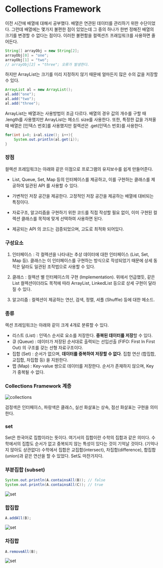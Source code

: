 # Collections Framework
이전 시간에 배열에 대해서 공부했다. 배열은 연관된 데이터를 관리하기 위한 수단이었다. 그런데 배열에는 몇가지 불편한 점이 있었는데 그 중의 하나가 한번 정해진 배열의 크기를 변경할 수 없다는 점이다. 이러한 불편함을 컬렉션즈 프래임워크를 사용하면 줄어든다.
```java
String[] arrayObj = new String[2];
arrayObj[0] = "one";
arrayObj[1] = "two";
// arrayObj[2] = "three"; 오류가 발생한다.
```
하지만 ArrayList는 크기를 미리 지정하지 않기 때문에 얼마든지 많은 수의 값을 저장할 수 있다.
```java
ArrayList al = new ArrayList();
al.add("one");
al.add("two");
al.add("three");
```
ArrayList는 배열과는 사용방법이 조금 다르다. 배열의 경우 값의 개수를 구할 때 .length를 사용했지만 ArrayList는 메소드 size를 사용한다. 또한, 특정한 값을 가져올 때 배열은 [인덱스 번호]를 사용했지만 컬렉션은 .get(인덱스 번호)를 사용한다.
```java
for(int i=0; i<al.size(); i++){
    System.out.println(al.get(i));
}
```
### 장점
컬렉션 프레임워크는 아래와 같은 이점으로 프로그램의 유지보수를 쉽게 만들어준다.

+ List, Queue, Set, Map 등의 인터페이스를 제공하고, 이를 구현하는 클래스를 제공하여 일관된 API 를 사용할 수 있다.

+ 가변적인 저장 공간을 제공한다. 고정적인 저장 공간을 제공하는 배열에 대비되는 특징이다.

+ 자료구조, 알고리즘을 구현하기 위한 코드를 직접 작성할 필요 없이, 이미 구현된 컬렉션 클래스를 목적에 맞게 선택하여 사용하면 된다.

+ 제공되는 API 의 코드는 검증되었으며, 고도로 최적화 되어있다.

### 구성요소
1. 인터페이스 : 각 컬렉션을 나타내는 추상 데이터에 대한 인터페이스 (List, Set, Map 등). 클래스는 이 인터페이스를 구현하는 방식으로 작성되었기 때문에 상세 동작은 달라도 일관된 조작법으로 사용할 수 있다.

2. 클래스 : 컬렉션 별 인터페이스의 구현 (Implementation). 위에서 언급했듯, 같은 List 컬렉션이더라도 목적에 따라 ArrayList, LinkedList 등으로 상세 구현이 달라질 수 있다.

3. 알고리즘 : 컬렉션이 제공하는 연산, 검색, 정렬, 셔플 (Shuffle) 등에 대한 메소드.

### 종류
렉션 프레임워크는 아래와 같이 크게 4개로 분류할 수 있다.

+ 리스트 (List) : 인덱스 순서로 요소를 저장한다. **중복된 데이터를 저장**할 수 있다.
+ 큐 (Queue) : 데이터가 저장된 순서대로 출력되는 선입선출 (FIFO: First In First Out) 의 구조를 갖는 선형 자료구조이다.
+ 집합 (Set) : 순서가 없으며, **데이터를 중복하여 저장할 수 없다**. 집합 연산 (합집합, 교집합, 차집합 등) 을 지원한다.
+ 맵 (Map) : Key-value 쌍으로 데이터를 저장한다. 순서가 존재하지 않으며, Key 가 중복될 수 없다.

### Collections Framework 계층
![collections](https://hudi.blog/static/1bacac1babc556100455a8c64e7658da/e6c4b/2.png)

검정색은 인터페이스, 파랑색은 클래스, 실선 화살표는 상속, 점선 화살표는 구현을 의미한다.

### set
Set은 한국어로 집합이라는 뜻이다. 여기서의 집합이란 수학의 집합과 같은 의미다. 수학에서의 집합도 순서가 없고 중복되지 않는 특성이 있다는 것이 기억날 것이다. (기억나지 않아도 상관없다) 수학에서 집합은 교집합(intersect), 차집합(difference), 합집합(union)과 같은 연산을 할 수 있었다. Set도 마찬가지다.

### 부분집합 (subset)
```java
System.out.println(A.containsAll(B)); // false
System.out.println(A.containsAll(C)); // true
```
![set](https://s3.ap-northeast-2.amazonaws.com/opentutorials-user-file/module/516/2155.png)

### 합집합
```java
A.addAll(B);
```
![set](https://s3.ap-northeast-2.amazonaws.com/opentutorials-user-file/module/516/2156.png)

### 차집합
```java
A.removeAll(B);
```
![set](https://s3.ap-northeast-2.amazonaws.com/opentutorials-user-file/module/516/2158.png)
